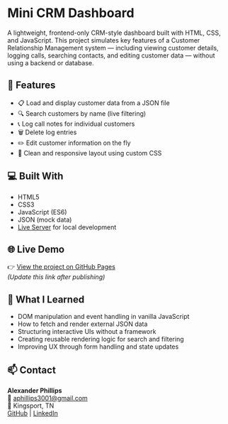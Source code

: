# Mini CRM Dashboard

A lightweight, frontend-only CRM-style dashboard built with HTML, CSS, and JavaScript. This project simulates key features of a Customer Relationship Management system — including viewing customer details, logging calls, searching contacts, and editing customer data — without using a backend or database.

## 🔧 Features

- 📋 Load and display customer data from a JSON file
- 🔍 Search customers by name (live filtering)
- 📞 Log call notes for individual customers
- 🗑️ Delete log entries
- ✏️ Edit customer information on the fly
- 🎨 Clean and responsive layout using custom CSS

## 💻 Built With

- HTML5
- CSS3
- JavaScript (ES6)
- JSON (mock data)
- [Live Server](https://marketplace.visualstudio.com/items?itemName=ritwickdey.LiveServer) for local development

## 🌐 Live Demo

👉 [View the project on GitHub Pages](https://aphillips3001.github.io/mini-crm-dashboard/)  
*(Update this link after publishing)*

## 🧠 What I Learned

- DOM manipulation and event handling in vanilla JavaScript
- How to fetch and render external JSON data
- Structuring interactive UIs without a framework
- Creating reusable rendering logic for search and filtering
- Improving UX through form handling and state updates

## 📫 Contact

**Alexander Phillips**  
📧 aphillips3001@gmail.com  
📍 Kingsport, TN  
[GitHub](https://github.com/aphillips3001) | [LinkedIn](https://linkedin.com/in/yourprofile)